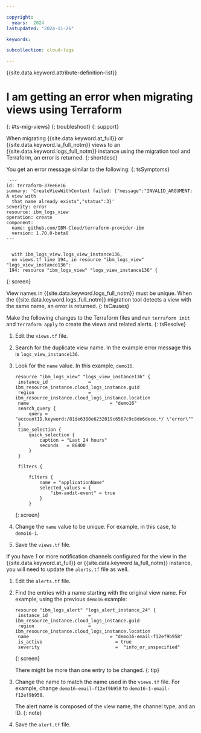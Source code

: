 ```yaml
---

copyright:
  years:  2024
lastupdated: "2024-11-26"

keywords: 

subcollection: cloud-logs

---
```



{{site.data.keyword.attribute-definition-list}}

# I am getting an error when migrating views using Terraform
{: #ts-mig-views}
{: troubleshoot}
{: support}

When migrating {{site.data.keyword.at_full}} or {{site.data.keyword.la_full_notm}} views to an {{site.data.keyword.logs_full_notm}} instance using the migration tool and Terraform, an error is returned.
{: shortdesc}

You get an error message similar to the following:
{: tsSymptoms}

```text
 ---
id: terraform-37ee6e16
summary: 'CreateViewWithContext failed: {"message":"INVALID_ARGUMENT: A view with
  that name already exists","status":3}'
severity: error
resource: ibm_logs_view
operation: create
component:
  name: github.com/IBM-Cloud/terraform-provider-ibm
  version: 1.70.0-beta0
---


  with ibm_logs_view.logs_view_instance136,
  on views.tf line 194, in resource "ibm_logs_view" "logs_view_instance136":
 194: resource "ibm_logs_view" "logs_view_instance136" {
```
{: screen}


View names in {{site.data.keyword.logs_full_notm}} must be unique. When the {{site.data.keyword.logs_full_notm}} migration tool detects a view with the same name, an error is returned.
{: tsCauses}

Make the following changes to the Terraform files and run `terraform init` and `terraform apply` to create the views and related alerts.
{: tsResolve}

1. Edit the `views.tf` file.

2. Search for the duplicate view name. In the example error message this is `logs_view_instance136`.

3. Look for the `name` value. In this example, `demo16`.

   ```text
   resource "ibm_logs_view" "logs_view_instance136" {
	instance_id               = ibm_resource_instance.cloud_logs_instance.guid
	region				      = ibm_resource_instance.cloud_logs_instance.location
	name           					  = "demo16"
	search_query {
		query = "accountID.keyword:/81de6380e6232019c6567c9c8de6dece.*/ \"error\""
	}
	time_selection {
		quick_selection {
			caption = "Last 24 hours"
			seconds   = 86400
		}
	}

	filters {

		filters {
			name = "applicationName"
			selected_values = {
				"ibm-audit-event" = true
			}
		}
   ```
   {: screen}

4. Change the `name` value to be unique. For example, in this case, to `demo16-1`.

5. Save the `views.tf` file.

If you have 1 or more notification channels configured for the view in the {{site.data.keyword.at_full}} or {{site.data.keyword.la_full_notm}} instance, you will need to update the `alerts.tf` file as well.

1. Edit the `alerts.tf` file.

2. Find the entries with a name starting with the original view name. For example, using the previous `demo16` example:

   ```text
   resource "ibm_logs_alert" "logs_alert_instance_24" {
	instance_id               = ibm_resource_instance.cloud_logs_instance.guid
	region				      = ibm_resource_instance.cloud_logs_instance.location
	name           					  = "demo16-email-f12ef9b958"
  	is_active                           = true
  	severity                            =  "info_or_unspecified"
   ```
   {: screen}

   There might be more than one entry to be changed.
   {: tip}

3. Change the name to match the name used in the `views.tf` file. For example, change `demo16-email-f12ef9b958` to `demo16-1-email-f12ef9b958`.

   The alert name is composed of the view name, the channel type, and an ID.
   {: note}

4. Save the `alert.tf` file.

